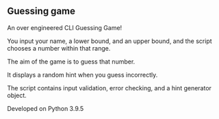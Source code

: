 ## Guessing game

An over engineered CLI Guessing Game!

You input your name, a lower bound, and an upper bound, and the script chooses a number within that range.

The aim of the game is to guess that number.

It displays a random hint when you guess incorrectly.

The script contains input validation, error checking, and a hint generator object.

Developed on Python 3.9.5